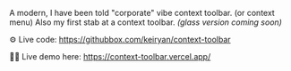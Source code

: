 A modern, I have been told "corporate" vibe context toolbar. (or context menu) Also my first stab at a context toolbar. _(glass version coming soon)_

⚙️ Live code: https://githubbox.com/keiryan/context-toolbar

🧑‍💻 Live demo here: https://context-toolbar.vercel.app/
